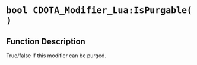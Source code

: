 # `bool CDOTA_Modifier_Lua:IsPurgable( )`
## Function Description
True/false if this modifier can be purged.
